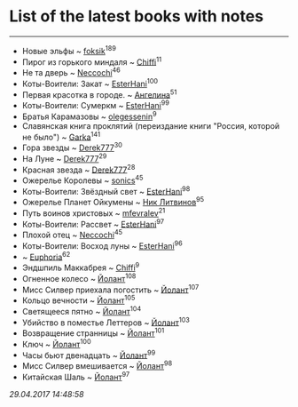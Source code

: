 # List of the latest books with notes
---

* Новые эльфы ~ [foksik](users/173/1734575-vkontakte)<sup>189</sup>
* Пирог из горького миндаля ~ [Chiffi](users/105/105831994080785626680-google)<sup>11</sup>
* Не та дверь ~ [Neccochi](users/126/12601720503917094896-mailru)<sup>46</sup>
* Коты-Воители: Закат ~ [EsterHani](users/305/30558181-vkontakte)<sup>100</sup>
* Первая красотка в городе. ~ [Ангелина](users/837/83788782-vkontakte)<sup>51</sup>
* Коты-Воители: Сумеркм ~ [EsterHani](users/305/30558181-vkontakte)<sup>99</sup>
* Братья Карамазовы ~ [olegessenin](users/390/3901448-vkontakte)<sup>9</sup>
* Славянская книга проклятий (переиздание книги "Россия, которой не было") ~ [Garka](users/115/115753719718250012620-google)<sup>141</sup>
* Гора звезды ~ [Derek777](users/153/15386028-yandex)<sup>30</sup>
* На Луне ~ [Derek777](users/153/15386028-yandex)<sup>29</sup>
* Красная звезда ~ [Derek777](users/153/15386028-yandex)<sup>28</sup>
* Ожерелье Королевы ~ [sonics](users/588/5880221-vkontakte)<sup>45</sup>
* Коты-Воители: Звёздный свет ~ [EsterHani](users/305/30558181-vkontakte)<sup>98</sup>
* Ожерелье Планет Ойкумены ~ [Ник Литвинов](users/241/241974816-vkontakte)<sup>95</sup>
* Путь воинов христовых ~ [mfevralev](users/140/140966150-vkontakte)<sup>21</sup>
* Коты-Воители: Рассвет ~ [EsterHani](users/305/30558181-vkontakte)<sup>97</sup>
* Плохой отец ~ [Neccochi](users/126/12601720503917094896-mailru)<sup>45</sup>
* Коты-Воители: Восход луны ~ [EsterHani](users/305/30558181-vkontakte)<sup>96</sup>
*  ~ [Euphoria](users/106/106304994652616315178-google)<sup>62</sup>
* Эндшпиль Маккабрея ~ [Chiffi](users/105/105831994080785626680-google)<sup>9</sup>
* Огненное колесо ~ [Йолант](users/104/104690883692185089260-google)<sup>108</sup>
* Мисс Силвер приехала погостить ~ [Йолант](users/104/104690883692185089260-google)<sup>107</sup>
* Кольцо вечности ~ [Йолант](users/104/104690883692185089260-google)<sup>105</sup>
* Светящееся пятно ~ [Йолант](users/104/104690883692185089260-google)<sup>104</sup>
* Убийство в поместье Леттеров ~ [Йолант](users/104/104690883692185089260-google)<sup>103</sup>
* Возвращение странницы ~ [Йолант](users/104/104690883692185089260-google)<sup>101</sup>
* Ключ ~ [Йолант](users/104/104690883692185089260-google)<sup>100</sup>
* Часы бьют двенадцать ~ [Йолант](users/104/104690883692185089260-google)<sup>99</sup>
* Мисс Силвер вмешивается ~ [Йолант](users/104/104690883692185089260-google)<sup>98</sup>
* Китайская Шаль ~ [Йолант](users/104/104690883692185089260-google)<sup>97</sup>


_29.04.2017 14:48:58_
